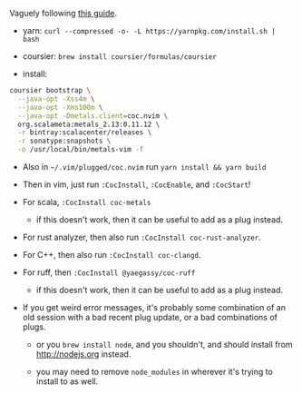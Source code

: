 Vaguely following
[this guide](https://olafurpg.github.io/metals/docs/editors/vim.html).

- yarn: `curl --compressed -o- -L https://yarnpkg.com/install.sh | bash`

- coursier: `brew install coursier/formulas/coursier`

- install:

```bash
coursier bootstrap \
  --java-opt -Xss4m \
  --java-opt -Xms100m \
  --java-opt -Dmetals.client=coc.nvim \
  org.scalameta:metals_2.13:0.11.12 \
  -r bintray:scalacenter/releases \
  -r sonatype:snapshots \
  -o /usr/local/bin/metals-vim -f
```

- Also in `~/.vim/plugged/coc.nvim` run `yarn install && yarn build`

- Then in vim, just run `:CocInstall`, `:CocEnable`, and `:CocStart`!

- For scala, `:CocInstall coc-metals`

  - if this doesn't work, then it can be useful to add as a plug instead.

- For rust analyzer, then also run `:CocInstall coc-rust-analyzer`.

- For C++, then also run `:CocInstall coc-clangd`.

- For ruff, then `:CocInstall @yaegassy/coc-ruff`

  - if this doesn't work, then it can be useful to add as a plug instead.

- If you get weird error messages, it's probably some combination of an old
session with a bad recent plug update, or a bad combinations of plugs.

  - or you `brew install node`, and you shouldn't, and should install from
  http://nodejs.org instead.

  - you may need to remove `node_modules` in wherever it's trying to install to
  as well.

